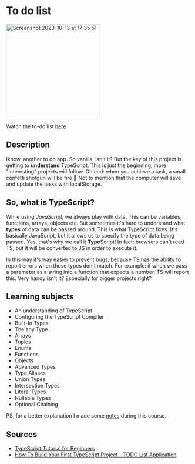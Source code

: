 # To do list 
<img width="256" alt="Screenshot 2023-10-13 at 17 35 51" src="https://github.com/jenniferslagt/todo-list-ts/assets/45489420/5c842d65-57e6-4655-8bf9-42ee05a22eef">

Watch the to-do list <a href="https://jenniferslagt.github.io/todo-list-ts/public/index.html" target="_blank">here</a>


## Description
Iknow, another to do app. So vanilla, isn't it? But the key of this project is getting to **understand** TypeScript. This is just the beginning, more "interesting" projects will follow.
Oh and: when you achieve a task, a small confetti shotgun will be fire 🎉 Not to mention that the computer will save and update the tasks with localStorage.

## So, what is TypeScript?
While using _JavaScript_, we always play with data. This can be variables, functions, arrays, objects etc. But sometimes it's hard to understand what **types** of data can be passed around. 
This is what TypeScript fixes. It's basically JavaScript, but it allows us to specify the type of data being passed. Yes, that's why we call it **Type**Script! In fact: browsers can't read TS, but it will be converted to JS in order to execute it.

In this way it's way easier to prevent bugs, because TS has the ability to report errors when those types don't match. For example: if when we pass a parameter as a string into a function that expects a number, TS will report this. Very handy isn't it? Especially for bigger projects right?

## Learning subjects
* An understanding of TypeScript
* Configuring the TypeScript Compiler 
* Built-In Types
* The any Type
* Arrays
* Tuples
* Enums
* Functions
* Objects
* Advanced Types
* Type Aliases
* Union Types
* Intersection Types
* Literal Types
* Nullable Types
* Optional Chaining

PS, for a better explanation I made some [notes](https://github.com/jenniferslagt/todo-list-ts/wiki/Notes-while-following-the-TS-course!) during this course.

## Sources
* [TypeScript Tutorial for Beginners](https://www.youtube.com/watch?v=d56mG7DezGs)
* [How To Build Your First TypeScript Project - TODO List Application](https://www.youtube.com/watch?v=jBmrduvKl5w)
